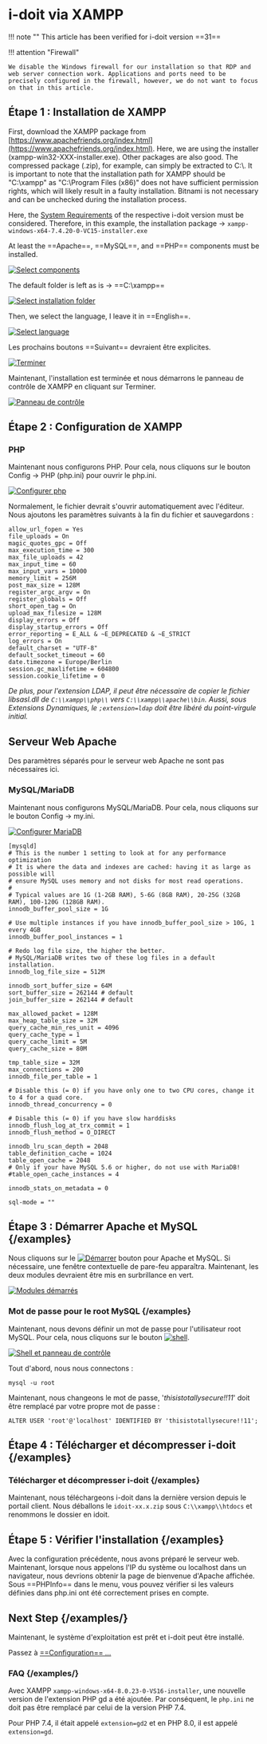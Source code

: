 # i-doit via XAMPP

!!! note ""
    This article has been verified for i-doit version ==31==

!!! attention "Firewall"

    We disable the Windows firewall for our installation so that RDP and web server connection work. Applications and ports need to be precisely configured in the firewall, however, we do not want to focus on that in this article.

## Étape 1 : Installation de XAMPP

First, download the XAMPP package from [https://www.apachefriends.org/index.html](https://www.apachefriends.org/index.html). Here, we are using the installer (xampp-win32-XXX-installer.exe). Other packages are also good. The compressed package (.zip), for example, can simply be extracted to C:\\. It is important to note that the installation path for XAMPP should be "C:\\xampp" as "C:\\Program Files (x86)" does not have sufficient permission rights, which will likely result in a faulty installation. Bitnami is not necessary and can be unchecked during the installation process.

Here, the [System Requirements](../../system-requirements.md) of the respective i-doit version must be considered. Therefore, in this example, the installation package → `xampp-windows-x64-7.4.20-0-VC15-installer.exe`

At least the ==Apache==, ==MySQL==, and ==PHP== components must be installed.

[![Select components](../../../assets/images/en/installation/manual-installation/microsoft-windows-server/xampp/1-mws.png)](../../../assets/images/en/installation/manual-installation/microsoft-windows-server/xampp/1-mws.png)

The default folder is left as is → ==C:\xampp==

[![Select installation folder](../../../assets/images/en/installation/manual-installation/microsoft-windows-server/xampp/2-mws.png)](../../../assets/images/en/installation/manual-installation/microsoft-windows-server/xampp/2-mws.png)

Then, we select the language, I leave it in ==English==.

[![Select language](../../../assets/images/en/installation/manual-installation/microsoft-windows-server/xampp/3-mws.png)](../../../assets/images/en/installation/manual-installation/microsoft-windows-server/xampp/3-mws.png)

Les prochains boutons ==Suivant== devraient être explicites.

[![Terminer](../../../assets/images/en/installation/manual-installation/microsoft-windows-server/xampp/4-mws.png)](../../../assets/images/en/installation/manual-installation/microsoft-windows-server/xampp/4-mws.png)

Maintenant, l'installation est terminée et nous démarrons le panneau de contrôle de XAMPP en cliquant sur Terminer.

[![Panneau de contrôle](../../../assets/images/en/installation/manual-installation/microsoft-windows-server/xampp/5-mws.png)](../../../assets/images/en/installation/manual-installation/microsoft-windows-server/xampp/5-mws.png)

## Étape 2 : Configuration de XAMPP

### PHP

Maintenant nous configurons PHP. Pour cela, nous cliquons sur le bouton Config → PHP (php.ini) pour ouvrir le php.ini.

[![Configurer php](../../../assets/images/en/installation/manual-installation/microsoft-windows-server/xampp/6-mws.png)](../../../assets/images/en/installation/manual-installation/microsoft-windows-server/xampp/6-mws.png)

Normalement, le fichier devrait s'ouvrir automatiquement avec l'éditeur. Nous ajoutons les paramètres suivants à la fin du fichier et sauvegardons :

```shell
allow_url_fopen = Yes
file_uploads = On
magic_quotes_gpc = Off
max_execution_time = 300
max_file_uploads = 42
max_input_time = 60
max_input_vars = 10000
memory_limit = 256M
post_max_size = 128M
register_argc_argv = On
register_globals = Off
short_open_tag = On
upload_max_filesize = 128M
display_errors = Off
display_startup_errors = Off
error_reporting = E_ALL & ~E_DEPRECATED & ~E_STRICT
log_errors = On
default_charset = "UTF-8"
default_socket_timeout = 60
date.timezone = Europe/Berlin
session.gc_maxlifetime = 604800
session.cookie_lifetime = 0
```

_De plus, pour l'extension LDAP, il peut être nécessaire de copier le fichier libsasl.dll de `C:\\xampp\\php\\` vers `C:\\xampp\\apache\\bin`._
_Aussi, sous Extensions Dynamiques, le `;extension=ldap` doit être libéré du point-virgule initial._

## Serveur Web Apache

Des paramètres séparés pour le serveur web Apache ne sont pas nécessaires ici.

### MySQL/MariaDB

Maintenant nous configurons MySQL/MariaDB. Pour cela, nous cliquons sur le bouton Config → my.ini.

[![Configurer MariaDB](../../../assets/images/en/installation/manual-installation/microsoft-windows-server/xampp/7-mws.png)](../../../assets/images/en/installation/manual-installation/microsoft-windows-server/xampp/7-mws.png)

```shell
[mysqld]
# This is the number 1 setting to look at for any performance optimization
# It is where the data and indexes are cached: having it as large as possible will
# ensure MySQL uses memory and not disks for most read operations.
#
# Typical values are 1G (1-2GB RAM), 5-6G (8GB RAM), 20-25G (32GB RAM), 100-120G (128GB RAM).
innodb_buffer_pool_size = 1G

# Use multiple instances if you have innodb_buffer_pool_size > 10G, 1 every 4GB
innodb_buffer_pool_instances = 1

# Redo log file size, the higher the better.
# MySQL/MariaDB writes two of these log files in a default installation.
innodb_log_file_size = 512M

innodb_sort_buffer_size = 64M
sort_buffer_size = 262144 # default
join_buffer_size = 262144 # default

max_allowed_packet = 128M
max_heap_table_size = 32M
query_cache_min_res_unit = 4096
query_cache_type = 1
query_cache_limit = 5M
query_cache_size = 80M

tmp_table_size = 32M
max_connections = 200
innodb_file_per_table = 1

# Disable this (= 0) if you have only one to two CPU cores, change it to 4 for a quad core.
innodb_thread_concurrency = 0

# Disable this (= 0) if you have slow harddisks
innodb_flush_log_at_trx_commit = 1
innodb_flush_method = O_DIRECT

innodb_lru_scan_depth = 2048
table_definition_cache = 1024
table_open_cache = 2048
# Only if your have MySQL 5.6 or higher, do not use with MariaDB!
#table_open_cache_instances = 4

innodb_stats_on_metadata = 0

sql-mode = ""
```

## Étape 3 : Démarrer Apache et MySQL {/examples}

Nous cliquons sur le [![Démarrer](../../../assets/images/en/installation/manual-installation/microsoft-windows-server/xampp/8-mws.png)](../../../assets/images/en/installation/manual-installation/microsoft-windows-server/xampp/8-mws.png) bouton pour Apache et MySQL. Si nécessaire, une fenêtre contextuelle de pare-feu apparaîtra.
Maintenant, les deux modules devraient être mis en surbrillance en vert.


[![Modules démarrés](../../../assets/images/en/installation/manual-installation/microsoft-windows-server/xampp/9-mws.png)](../../../assets/images/en/installation/manual-installation/microsoft-windows-server/xampp/9-mws.png)

### Mot de passe pour le root MySQL {/examples}

Maintenant, nous devons définir un mot de passe pour l'utilisateur root MySQL.
Pour cela, nous cliquons sur le bouton [![shell](../../../assets/images/en/installation/manual-installation/microsoft-windows-server/xampp/10-mws.png)](../../../assets/images/en/installation/manual-installation/microsoft-windows-server/xampp/10-mws.png).

[![Shell et panneau de contrôle](../../../assets/images/en/installation/manual-installation/microsoft-windows-server/xampp/11-mws.png)](../../../assets/images/en/installation/manual-installation/microsoft-windows-server/xampp/11-mws.png)

Tout d'abord, nous nous connectons :

```shell
mysql -u root
```

Maintenant, nous changeons le mot de passe, '_thisistotallysecure!!11_' doit être remplacé par votre propre mot de passe :

```shell
ALTER USER 'root'@'localhost' IDENTIFIED BY 'thisistotallysecure!!11';
```

## Étape 4 : Télécharger et décompresser i-doit {/examples}

### Télécharger et décompresser i-doit {/examples}

Maintenant, nous téléchargeons i-doit dans la dernière version depuis le portail client.
Nous déballons le `idoit-xx.x.zip` sous `C:\\xampp\\htdocs` et renommons le dossier en idoit.

## Étape 5 : Vérifier l'installation {/examples}

Avec la configuration précédente, nous avons préparé le serveur web. Maintenant, lorsque nous appelons l'IP du système ou localhost dans un navigateur, nous devrions obtenir la page de bienvenue d'Apache affichée.
Sous ==PHPInfo== dans le menu, vous pouvez vérifier si les valeurs définies dans php.ini ont été correctement prises en compte.

## Next Step {/examples/}

Maintenant, le système d'exploitation est prêt et i-doit peut être installé.

Passez à [==Configuration== …](../setup.md)

### FAQ {/examples/}

Avec XAMPP `xampp-windows-x64-8.0.23-0-VS16-installer`, une nouvelle version de l'extension PHP gd a été ajoutée.
Par conséquent, le `php.ini` ne doit pas être remplacé par celui de la version PHP 7.4.

Pour PHP 7.4, il était appelé `extension=gd2` et en PHP 8.0, il est appelé `extension=gd`.
